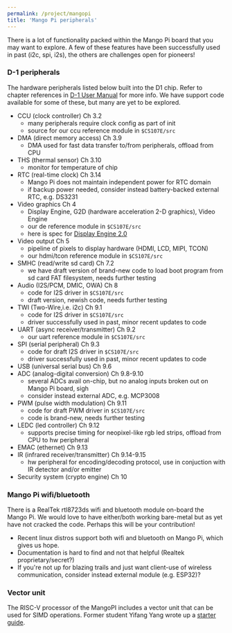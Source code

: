 ```yaml
---
permalink: /project/mangopi
title: 'Mango Pi peripherals'
---
```


There is a lot of functionality packed within the Mango Pi board that you may want to explore. A few of these features have been successfully used in past (i2c, spi, i2s), the others are challenges open for pioneers!

### D-1 peripherals
The hardware peripherals listed below built into the D1 chip. Refer to chapter references in [D-1 User Manual](/readings/d1-h_user_manual_v1.0.pdf) for more info. We have support code available for some of these, but many are yet to be explored.

* CCU (clock controller) Ch 3.2
    - many peripherals require clock config as part of init
    - source for our ccu reference module in `$CS107E/src`
* DMA (direct memory access) Ch 3.9
    - DMA used for fast data transfer to/from peripherals, offload from CPU
* THS (thermal sensor) Ch 3.10
    - monitor for temperature of chip
* RTC (real-time clock) Ch 3.14
    - Mango Pi does not maintain independent power for RTC domain
    - if backup power needed, consider instead battery-backed external RTC, e.g. DS3231
* Video graphics Ch 4
    - Display Engine, G2D (hardware acceleration 2-D graphics), Video Engine
    - our de reference module in `$CS107E/src`
    - here is spec for [Display Engine 2.0](/readings/Allwinner_DE2.0_Spec_V1.0.pdf)
* Video output Ch 5
    - pipeline of pixels to display hardware (HDMI, LCD, MIPI, TCON)
    - our hdmi/tcon reference module in `$CS107E/src`
* SMHC (read/write sd card) Ch 7.2
    - we have draft version of brand-new code to load boot program from sd card FAT filesystem, needs further testing
* Audio (I2S/PCM, DMIC, OWA) Ch 8
    - code for I2S driver in `$CS107E/src`
    - draft version, newish code, needs further testing
* TWI (Two-Wire,i.e. i2c)  Ch 9.1
    - code for I2S driver in `$CS107E/src`
    - driver successfully used in past, minor recent updates to code
* UART (async receiver/transmitter) Ch 9.2
    - our uart reference module in `$CS107E/src`
* SPI (serial peripheral) Ch 9.3
    - code for draft I2S driver in `$CS107E/src`
    - driver successfully used in past, minor recent updates to code
* USB (universal serial bus) Ch 9.6
* ADC (analog-digital conversion) Ch 9.8-9.10
    - several ADCs avail on-chip, but no analog inputs  broken out on Mango Pi board, sigh
    - consider instead external ADC, e.g. MCP3008
* PWM (pulse width modulation) Ch 9.11
    - code for draft PWM driver in `$CS107E/src`
    - code is brand-new, needs further testing
* LEDC (led controller) Ch 9.12
    - supports precise timing for neopixel-like rgb led strips, offload from CPU to hw peripheral
* EMAC (ethernet) Ch 9.13
* IR (infrared receiver/transmitter) Ch 9.14-9.15
    - hw peripheral for encoding/decoding protocol, use in conjuction with IR detector and/or emitter
* Security system (crypto engine) Ch 10

### Mango Pi wifi/bluetooth
There is a RealTek rtl8723ds wifi and bluetooth module on-board the Mango Pi. We would love to have either/both working bare-metal but as yet have not cracked the code. Perhaps this will be your contribution!
- Recent linux distros support both wifi and bluetooth on Mango Pi, which gives us hope.
- Documentation is hard to find and not that helpful (Realtek proprietary/secret?)
- If you're not up for blazing trails and just want client-use of wireless communication, consider instead external module (e.g. ESP32)?

### Vector unit
The RISC-V processor of the MangoPI includes a vector unit that can be used for SIMD operations. Former student Yifang Yang wrote up a [starter guide](vector_unit).


